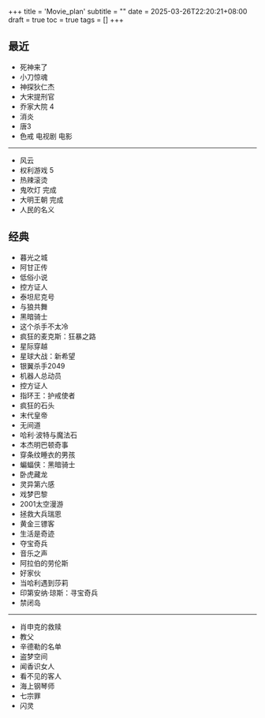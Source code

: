 +++
title = 'Movie_plan'
subtitle = ""
date = 2025-03-26T22:20:21+08:00
draft = true
toc = true
tags = []
+++

## 最近

- 死神来了
- 小刀惊魂
- 神探狄仁杰
- 大宋提刑官
- 乔家大院 4
- 消炎
- 唐3
- 色戒 电视剧 电影

---

- 风云
- 权利游戏 5
- 热辣滚烫
- 鬼吹灯 完成
- 大明王朝 完成
- 人民的名义

## 经典

- 暮光之城
- 阿甘正传
- 低俗小说
- 控方证人
- 泰坦尼克号
- 与狼共舞
- 黑暗骑士
- 这个杀手不太冷
- 疯狂的麦克斯：狂暴之路
- 星际穿越
- 星球大战：新希望
- 银翼杀手2049
- 机器人总动员
- 控方证人
- 指环王：护戒使者
- 疯狂的石头
- 末代皇帝
- 无间道
- 哈利·波特与魔法石
- 本杰明巴顿奇事
- 穿条纹睡衣的男孩
- 蝙蝠侠：黑暗骑士
- 卧虎藏龙
- 灵异第六感
- 戏梦巴黎
- 2001太空漫游
- 拯救大兵瑞恩
- 黄金三镖客
- 生活是奇迹
- 夺宝奇兵
- 音乐之声
- 阿拉伯的劳伦斯
- 好家伙
- 当哈利遇到莎莉
- 印第安纳·琼斯：寻宝奇兵
- 禁闭岛

---

- 肖申克的救赎
- 教父
- 辛德勒的名单
- 盗梦空间
- 闻香识女人
- 看不见的客人
- 海上钢琴师
- 七宗罪
- 闪灵

